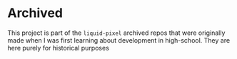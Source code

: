 # Archived
This project is part of the `liquid-pixel` archived repos that were originally made when I was first learning about development in high-school. They are here purely for historical purposes

